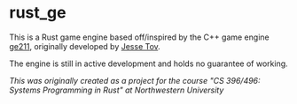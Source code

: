 # rust_ge

This is a Rust game engine based off/inspired by the C++ game engine [ge211](https://github.com/tov/ge211), 
originally developed by [Jesse Tov](https://github.com/tov).  

The engine is still in active development and holds no guarantee of working.

*This was originally created as a project for the course "CS 396/496: Systems Programming in Rust" at Northwestern University*
